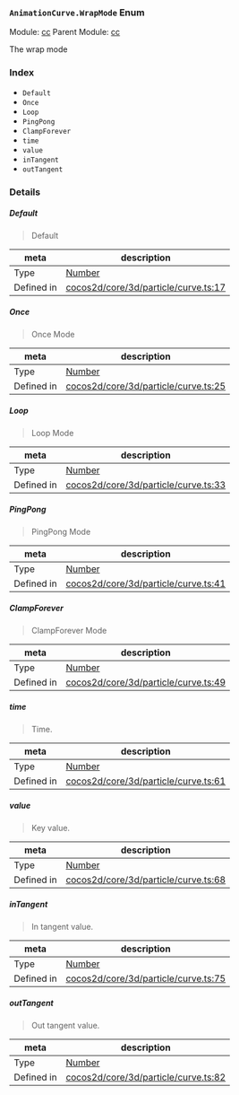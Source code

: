 ### `AnimationCurve.WrapMode` Enum



Module: [cc](../modules/cc.md)
Parent Module: [cc](../modules/cc.md)


The wrap mode


### Index
  - `Default`
  - `Once`
  - `Loop`
  - `PingPong`
  - `ClampForever`
  - `time`
  - `value`
  - `inTangent`
  - `outTangent`

### Details


##### Default

> Default

| meta | description |
|------|-------------|
| Type | <a href="https://developer.mozilla.org/en/JavaScript/Reference/Global_Objects/Number" class="crosslink external" target="_blank">Number</a> |
| Defined in | [cocos2d/core/3d/particle/curve.ts:17](https://github.com/cocos-creator/engine/blob/f120e67a8e229233f15e46cc51536723de44fd94/cocos2d/core/3d/particle/curve.ts#L17) |



##### Once

> Once Mode

| meta | description |
|------|-------------|
| Type | <a href="https://developer.mozilla.org/en/JavaScript/Reference/Global_Objects/Number" class="crosslink external" target="_blank">Number</a> |
| Defined in | [cocos2d/core/3d/particle/curve.ts:25](https://github.com/cocos-creator/engine/blob/f120e67a8e229233f15e46cc51536723de44fd94/cocos2d/core/3d/particle/curve.ts#L25) |



##### Loop

> Loop Mode

| meta | description |
|------|-------------|
| Type | <a href="https://developer.mozilla.org/en/JavaScript/Reference/Global_Objects/Number" class="crosslink external" target="_blank">Number</a> |
| Defined in | [cocos2d/core/3d/particle/curve.ts:33](https://github.com/cocos-creator/engine/blob/f120e67a8e229233f15e46cc51536723de44fd94/cocos2d/core/3d/particle/curve.ts#L33) |



##### PingPong

> PingPong Mode

| meta | description |
|------|-------------|
| Type | <a href="https://developer.mozilla.org/en/JavaScript/Reference/Global_Objects/Number" class="crosslink external" target="_blank">Number</a> |
| Defined in | [cocos2d/core/3d/particle/curve.ts:41](https://github.com/cocos-creator/engine/blob/f120e67a8e229233f15e46cc51536723de44fd94/cocos2d/core/3d/particle/curve.ts#L41) |



##### ClampForever

> ClampForever Mode

| meta | description |
|------|-------------|
| Type | <a href="https://developer.mozilla.org/en/JavaScript/Reference/Global_Objects/Number" class="crosslink external" target="_blank">Number</a> |
| Defined in | [cocos2d/core/3d/particle/curve.ts:49](https://github.com/cocos-creator/engine/blob/f120e67a8e229233f15e46cc51536723de44fd94/cocos2d/core/3d/particle/curve.ts#L49) |



##### time

> Time.

| meta | description |
|------|-------------|
| Type | <a href="https://developer.mozilla.org/en/JavaScript/Reference/Global_Objects/Number" class="crosslink external" target="_blank">Number</a> |
| Defined in | [cocos2d/core/3d/particle/curve.ts:61](https://github.com/cocos-creator/engine/blob/f120e67a8e229233f15e46cc51536723de44fd94/cocos2d/core/3d/particle/curve.ts#L61) |



##### value

> Key value.

| meta | description |
|------|-------------|
| Type | <a href="https://developer.mozilla.org/en/JavaScript/Reference/Global_Objects/Number" class="crosslink external" target="_blank">Number</a> |
| Defined in | [cocos2d/core/3d/particle/curve.ts:68](https://github.com/cocos-creator/engine/blob/f120e67a8e229233f15e46cc51536723de44fd94/cocos2d/core/3d/particle/curve.ts#L68) |



##### inTangent

> In tangent value.

| meta | description |
|------|-------------|
| Type | <a href="https://developer.mozilla.org/en/JavaScript/Reference/Global_Objects/Number" class="crosslink external" target="_blank">Number</a> |
| Defined in | [cocos2d/core/3d/particle/curve.ts:75](https://github.com/cocos-creator/engine/blob/f120e67a8e229233f15e46cc51536723de44fd94/cocos2d/core/3d/particle/curve.ts#L75) |



##### outTangent

> Out tangent value.

| meta | description |
|------|-------------|
| Type | <a href="https://developer.mozilla.org/en/JavaScript/Reference/Global_Objects/Number" class="crosslink external" target="_blank">Number</a> |
| Defined in | [cocos2d/core/3d/particle/curve.ts:82](https://github.com/cocos-creator/engine/blob/f120e67a8e229233f15e46cc51536723de44fd94/cocos2d/core/3d/particle/curve.ts#L82) |



